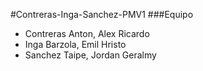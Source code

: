 #Contreras-Inga-Sanchez-PMV1
###Equipo
- Contreras Anton, Alex Ricardo
- Inga Barzola, Emil Hristo
- Sanchez Taipe, Jordan Geralmy
